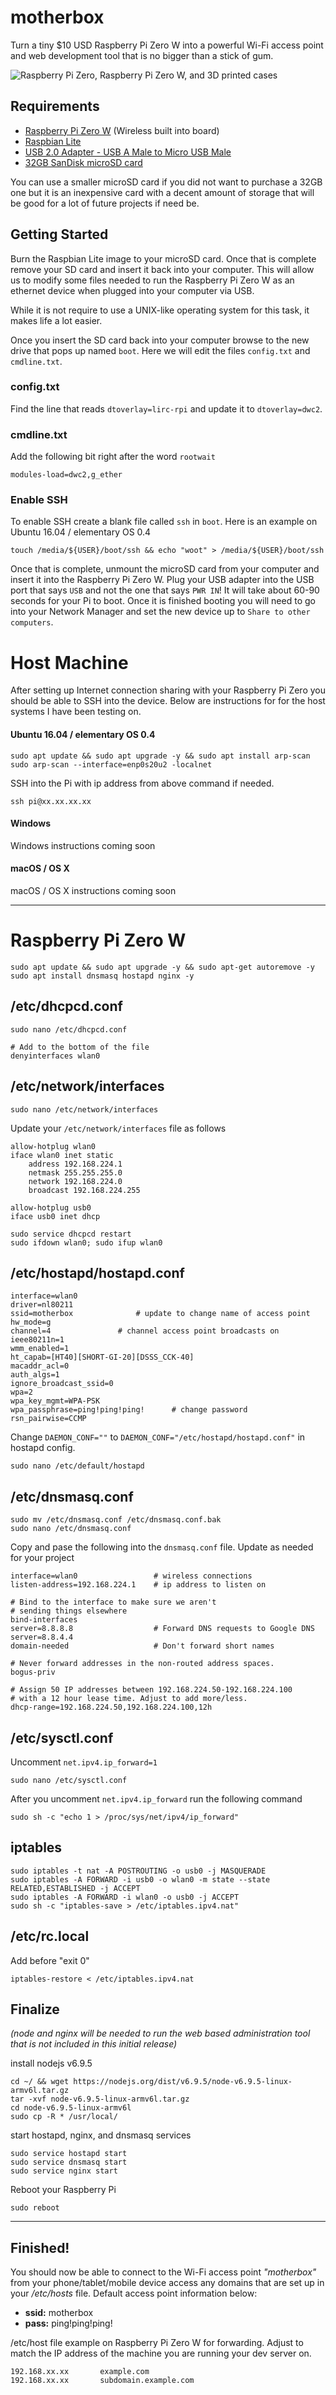 # motherbox

Turn a tiny $10 USD Raspberry Pi Zero W into a powerful Wi-Fi access point and web development tool that is no bigger than a stick of gum.

![Raspberry Pi Zero, Raspberry Pi Zero W, and 3D printed cases](pi-zeros.jpg)

## Requirements

- [Raspberry Pi Zero W](https://www.raspberrypi.org/products/pi-zero-w/) (Wireless built into board)
- [Raspbian Lite](https://downloads.raspberrypi.org/raspbian_latest)
- [USB 2.0 Adapter - USB A Male to Micro USB Male](http://amzn.to/2orsHuk)
- [32GB SanDisk microSD card](http://amzn.to/2oP1q0Z)

You can use a smaller microSD card if you did not want to purchase a 32GB one but it is an inexpensive card with a decent amount of storage that will be good for a lot of future projects if need be.

## Getting Started

Burn the Raspbian Lite image to your microSD card. Once that is complete remove your SD card and insert it back into your computer. This will allow us to modify some files needed to run the Raspberry Pi Zero W as an ethernet device when plugged into your computer via USB.

While it is not require to use a UNIX-like operating system for this task, it makes life a lot easier.

Once you insert the SD card back into your computer browse to the new drive that pops up named `boot`. Here we will edit the files `config.txt` and `cmdline.txt`.

### config.txt


Find the line that reads `dtoverlay=lirc-rpi` and update it to `dtoverlay=dwc2`.

### cmdline.txt

Add the following bit right after the word `rootwait`

```
modules-load=dwc2,g_ether
```

### Enable SSH

To enable SSH create a blank file called `ssh` in `boot`. Here is an example on Ubuntu 16.04 / elementary OS 0.4


```
touch /media/${USER}/boot/ssh && echo "woot" > /media/${USER}/boot/ssh
```

Once that is complete, unmount the microSD card from your computer and insert it into the Raspberry Pi Zero W. Plug your USB adapter into the USB port that says `USB` and not the one that says `PWR IN`! It will take about 60-90 seconds for your Pi to boot. Once it is finished booting you will need to go into your Network Manager and set the new device up to `Share to other computers`.

# Host Machine

After setting up Internet connection sharing with your Raspberry Pi Zero you should be able to SSH into the device. Below are instructions for for the host systems I have been testing on.

#### Ubuntu 16.04 / elementary OS 0.4

```
sudo apt update && sudo apt upgrade -y && sudo apt install arp-scan
sudo arp-scan --interface=enp0s20u2 -localnet
```

SSH into the Pi with ip address from above command if needed.

```
ssh pi@xx.xx.xx.xx
```

#### Windows

Windows instructions coming soon

#### macOS / OS X

macOS / OS X instructions coming soon

---------------------

# Raspberry Pi Zero W

```
sudo apt update && sudo apt upgrade -y && sudo apt-get autoremove -y
sudo apt install dnsmasq hostapd nginx -y
```

## /etc/dhcpcd.conf
```
sudo nano /etc/dhcpcd.conf
```

```
# Add to the bottom of the file
denyinterfaces wlan0 
```

## /etc/network/interfaces
```
sudo nano /etc/network/interfaces
```

Update your `/etc/network/interfaces` file as follows

```
allow-hotplug wlan0
iface wlan0 inet static
    address 192.168.224.1
    netmask 255.255.255.0
    network 192.168.224.0
    broadcast 192.168.224.255

allow-hotplug usb0 
iface usb0 inet dhcp
```

```
sudo service dhcpcd restart
sudo ifdown wlan0; sudo ifup wlan0
```

## /etc/hostapd/hostapd.conf
```
interface=wlan0
driver=nl80211
ssid=motherbox				# update to change name of access point
hw_mode=g
channel=4				# channel access point broadcasts on
ieee80211n=1
wmm_enabled=1
ht_capab=[HT40][SHORT-GI-20][DSSS_CCK-40]
macaddr_acl=0
auth_algs=1
ignore_broadcast_ssid=0
wpa=2
wpa_key_mgmt=WPA-PSK
wpa_passphrase=ping!ping!ping!		# change password
rsn_pairwise=CCMP
```

Change `DAEMON_CONF=""` to `DAEMON_CONF="/etc/hostapd/hostapd.conf"` in hostapd config.

```
sudo nano /etc/default/hostapd
```

## /etc/dnsmasq.conf
```
sudo mv /etc/dnsmasq.conf /etc/dnsmasq.conf.bak
sudo nano /etc/dnsmasq.conf
```

Copy and pase the following into the `dnsmasq.conf` file. Update as needed for your project

```
interface=wlan0                 # wireless connections
listen-address=192.168.224.1    # ip address to listen on
  
# Bind to the interface to make sure we aren't 
# sending things elsewhere  
bind-interfaces
server=8.8.8.8                  # Forward DNS requests to Google DNS  
server=8.8.4.4
domain-needed                   # Don't forward short names  

# Never forward addresses in the non-routed address spaces.
bogus-priv

# Assign 50 IP addresses between 192.168.224.50-192.168.224.100 
# with a 12 hour lease time. Adjust to add more/less.
dhcp-range=192.168.224.50,192.168.224.100,12h
```

## /etc/sysctl.conf

Uncomment `net.ipv4.ip_forward=1`

```
sudo nano /etc/sysctl.conf
```

After you uncomment `net.ipv4.ip_forward` run the following command

```
sudo sh -c "echo 1 > /proc/sys/net/ipv4/ip_forward"
```

## iptables

```
sudo iptables -t nat -A POSTROUTING -o usb0 -j MASQUERADE  
sudo iptables -A FORWARD -i usb0 -o wlan0 -m state --state RELATED,ESTABLISHED -j ACCEPT  
sudo iptables -A FORWARD -i wlan0 -o usb0 -j ACCEPT
sudo sh -c "iptables-save > /etc/iptables.ipv4.nat"
```

## /etc/rc.local

Add before "exit 0"

```
iptables-restore < /etc/iptables.ipv4.nat  
```

## Finalize

_(node and nginx will be needed to run the web based administration tool that is not included in this initial release)_

install nodejs v6.9.5

```
cd ~/ && wget https://nodejs.org/dist/v6.9.5/node-v6.9.5-linux-armv6l.tar.gz
tar -xvf node-v6.9.5-linux-armv6l.tar.gz
cd node-v6.9.5-linux-armv6l
sudo cp -R * /usr/local/
```

start hostapd, nginx, and dnsmasq services

```
sudo service hostapd start  
sudo service dnsmasq start
sudo service nginx start
```
Reboot your Raspberry Pi

``` 
sudo reboot
```

---------------------

## Finished!

You should now be able to connect to the Wi-Fi access point _"motherbox"_ from your phone/tablet/mobile device access any domains that are set up in your _/etc/hosts_ file. Default access point information below:

- **ssid:** motherbox
- **pass:** ping!ping!ping!

/etc/host file example on Raspberry Pi Zero W for forwarding. Adjust to match the IP address of the machine you are running your dev server on.

```
192.168.xx.xx		example.com
192.168.xx.xx		subdomain.example.com
```
